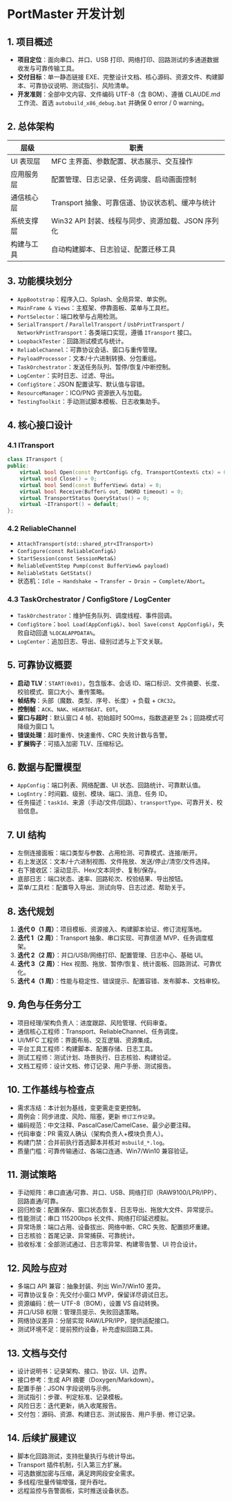 ﻿# PortMaster 开发计划

## 1. 项目概述
- **项目定位**：面向串口、并口、USB 打印、网络打印、回路测试的多通道数据收发与可靠传输工具。
- **交付目标**：单一静态链接 EXE、完整设计文档、核心源码、资源文件、构建脚本、可靠协议说明、测试指引、风险清单。
- **开发准则**：全部中文内容、文件编码 UTF-8（含 BOM）、遵循 CLAUDE.md 工作流、首选 `autobuild_x86_debug.bat` 并确保 0 error / 0 warning。

## 2. 总体架构
| 层级 | 职责 |
| ---- | ---- |
| UI 表现层 | MFC 主界面、参数配置、状态展示、交互操作 |
| 应用服务层 | 配置管理、日志记录、任务调度、启动画面控制 |
| 通信核心层 | Transport 抽象、可靠信道、协议状态机、缓冲与统计 |
| 系统支撑层 | Win32 API 封装、线程与同步、资源加载、JSON 序列化 |
| 构建与工具 | 自动构建脚本、日志验证、配置迁移工具 |

## 3. 功能模块划分
- `AppBootstrap`：程序入口、Splash、全局异常、单实例。
- `MainFrame & Views`：主框架、停靠面板、菜单与工具栏。
- `PortSelector`：端口枚举与占用检测。
- `SerialTransport` / `ParallelTransport` / `UsbPrintTransport` / `NetworkPrintTransport`：各类端口实现，遵循 `ITransport` 接口。
- `LoopbackTester`：回路测试模式与统计。
- `ReliableChannel`：可靠协议会话、窗口与重传管理。
- `PayloadProcessor`：文本/十六进制转换、分包重组。
- `TaskOrchestrator`：发送任务队列、暂停/恢复/中断控制。
- `LogCenter`：实时日志、过滤、导出。
- `ConfigStore`：JSON 配置读写、默认值与容错。
- `ResourceManager`：ICO/PNG 资源嵌入与加载。
- `TestingToolkit`：手动测试脚本模板、日志收集助手。

## 4. 核心接口设计
### 4.1 ITransport
```cpp
class ITransport {
public:
    virtual bool Open(const PortConfig& cfg, TransportContext& ctx) = 0;
    virtual void Close() = 0;
    virtual bool Send(const BufferView& data) = 0;
    virtual bool Receive(Buffer& out, DWORD timeout) = 0;
    virtual TransportStatus QueryStatus() = 0;
    virtual ~ITransport() = default;
};
```

### 4.2 ReliableChannel
- `AttachTransport(std::shared_ptr<ITransport>)`
- `Configure(const ReliableConfig&)`
- `StartSession(const SessionMeta&)`
- `ReliableEventStep Pump(const BufferView& payload)`
- `ReliableStats GetStats()`
- 状态机：`Idle → Handshake → Transfer → Drain → Complete/Abort`。

### 4.3 TaskOrchestrator / ConfigStore / LogCenter
- `TaskOrchestrator`：维护任务队列、调度线程、事件回调。
- `ConfigStore`：`bool Load(AppConfig&)`、`bool Save(const AppConfig&)`，失败自动回退 `%LOCALAPPDATA%`。
- `LogCenter`：追加日志、导出、级别过滤与上下文关联。

## 5. 可靠协议概要
- **启动 TLV**：`START(0x01)`，包含版本、会话 ID、端口标识、文件摘要、长度、校验模式、窗口大小、重传策略。
- **帧结构**：头部（魔数、类型、序号、长度）+ 负载 + `CRC32`。
- **控制帧**：`ACK`、`NAK`、`HEARTBEAT`、`EOT`。
- **窗口与超时**：默认窗口 4 帧、初始超时 500ms，指数退避至 2s；回路模式可降级为窗口 1。
- **错误处理**：超时重传、快速重传、CRC 失败计数与告警。
- **扩展钩子**：可插入加密 TLV、压缩标记。

## 6. 数据与配置模型
- `AppConfig`：端口列表、网络配置、UI 状态、回路统计、可靠默认值。
- `LogEntry`：时间戳、级别、模块、端口、消息、任务 ID。
- 任务描述：`taskId`、来源（手动/文件/回路）、`transportType`、可靠开关、校验信息。

## 7. UI 结构
- 左侧连接面板：端口类型与参数、占用检测、可靠模式、连接/断开。
- 右上发送区：文本/十六进制视图、文件拖放、发送/停止/清空/文件选择。
- 右下接收区：滚动显示、Hex/文本同步、复制/保存。
- 底部日志：端口状态、速率、回路轮次、校验结果、导出按钮。
- 菜单/工具栏：配置导入导出、测试向导、日志过滤、帮助关于。

## 8. 迭代规划
1. **迭代 0（1 周）**：项目模板、资源接入、构建脚本验证、修订流程落地。
2. **迭代 1（2 周）**：Transport 抽象、串口实现、可靠信道 MVP、任务调度框架。
3. **迭代 2（2 周）**：并口/USB/网络打印、配置管理、日志中心、基础 UI。
4. **迭代 3（2 周）**：Hex 视图、拖放、暂停/恢复、统计面板、回路测试、可靠优化。
5. **迭代 4（1 周）**：性能与稳定性、错误提示、配置容错、发布脚本、文档审校。

## 9. 角色与任务分工
- 项目经理/架构负责人：进度跟踪、风险管理、代码审查。
- 通信核心工程师：Transport、ReliableChannel、任务调度。
- UI/MFC 工程师：界面布局、交互逻辑、资源集成。
- 平台工具工程师：构建脚本、配置存储、日志工具。
- 测试工程师：测试计划、场景执行、日志核验、构建验证。
- 文档工程师：设计文档、修订记录、用户手册、测试报告。

## 10. 工作基线与检查点
- 需求冻结：本计划为基线，变更需走变更控制。
- 周例会：同步进度、风险、阻塞，更新 `修订工作记录`。
- 编码规范：中文注释、PascalCase/CamelCase、最少必要注释。
- 代码审查：PR 需双人确认（架构负责人+模块负责人）。
- 构建门禁：合并前执行首选脚本并核对 `msbuild_*.log`。
- 质量门槛：可靠传输通过、各端口连通、Win7/Win10 兼容验证。

## 11. 测试策略
- 手动矩阵：串口直通/可靠、并口、USB、网络打印（RAW9100/LPR/IPP）、回路直通/可靠。
- 回归检查：配置保存、窗口状态恢复、日志导出、拖放大文件、异常提示。
- 性能测试：串口 115200bps 长文件、网络打印延迟模拟。
- 异常场景：端口占用、设备拔出、网络中断、CRC 失败、配置损坏重建。
- 日志核验：首尾记录、异常捕获、可靠统计。
- 验收标准：全部测试通过、日志零异常、构建零告警、UI 符合设计。

## 12. 风险与应对
- 多端口 API 兼容：抽象封装、列出 Win7/Win10 差异。
- 可靠协议复杂：先交付小窗口 MVP，保留详尽调试日志。
- 资源编码：统一 UTF-8（BOM），设置 VS 自动转换。
- 并口/USB 权限：管理员提示、失败回退策略。
- 网络协议差异：分层实现 RAW/LPR/IPP，提供适配接口。
- 测试环境不足：提前预约设备，补充虚拟回路工具。

## 13. 文档与交付
- 设计说明书：记录架构、接口、协议、UI、边界。
- 接口参考：生成 API 摘要（Doxygen/Markdown）。
- 配置手册：JSON 字段说明与示例。
- 测试指引：步骤、判定标准、记录模板。
- 风险日志：迭代更新，纳入收尾报告。
- 交付包：源码、资源、构建日志、测试报告、用户手册、修订记录。

## 14. 后续扩展建议
- 脚本化回路测试，支持批量执行与统计导出。
- Transport 插件机制，引入第三方扩展。
- 可选数据加密与压缩，满足跨网段安全需求。
- 多线程/批量传输增强，提升吞吐。
- 远程监控与告警面板，实时推送设备状态。
